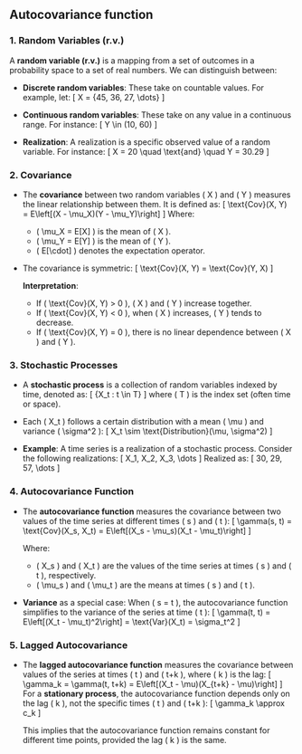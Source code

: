 ## Autocovariance function

### **1. Random Variables (r.v.)**

A **random variable (r.v.)** is a mapping from a set of outcomes in a probability space to a set of real numbers. We can distinguish between:

- **Discrete random variables**: These take on countable values. For example, let:
  \[
  X = \{45, 36, 27, \dots\}
  \]

- **Continuous random variables**: These take on any value in a continuous range. For instance:
  \[
  Y \in (10, 60)
  \]

- **Realization**: A realization is a specific observed value of a random variable. For instance:
  \[
  X = 20 \quad \text{and} \quad Y = 30.29
  \]

### **2. Covariance**

- The **covariance** between two random variables \( X \) and \( Y \) measures the linear relationship between them. It is defined as:
  \[
  \text{Cov}(X, Y) = E\left[(X - \mu_X)(Y - \mu_Y)\right]
  \]
  Where:
  - \( \mu_X = E[X] \) is the mean of \( X \).
  - \( \mu_Y = E[Y] \) is the mean of \( Y \).
  - \( E[\cdot] \) denotes the expectation operator.

- The covariance is symmetric:
  \[
  \text{Cov}(X, Y) = \text{Cov}(Y, X)
  \]
  
  **Interpretation**:
  - If \( \text{Cov}(X, Y) > 0 \), \( X \) and \( Y \) increase together.
  - If \( \text{Cov}(X, Y) < 0 \), when \( X \) increases, \( Y \) tends to decrease.
  - If \( \text{Cov}(X, Y) = 0 \), there is no linear dependence between \( X \) and \( Y \).

### **3. Stochastic Processes**

- A **stochastic process** is a collection of random variables indexed by time, denoted as:
  \[
  \{X_t : t \in T\}
  \]
  where \( T \) is the index set (often time or space).

- Each \( X_t \) follows a certain distribution with a mean \( \mu \) and variance \( \sigma^2 \):
  \[
  X_t \sim \text{Distribution}(\mu, \sigma^2)
  \]

- **Example**:
  A time series is a realization of a stochastic process. Consider the following realizations:
  \[
  X_1, X_2, X_3, \dots
  \]
  Realized as:
  \[
  30, 29, 57, \dots
  \]

### **4. Autocovariance Function**

- The **autocovariance function** measures the covariance between two values of the time series at different times \( s \) and \( t \):
  \[
  \gamma(s, t) = \text{Cov}(X_s, X_t) = E\left[(X_s - \mu_s)(X_t - \mu_t)\right]
  \]
  
  Where:
  - \( X_s \) and \( X_t \) are the values of the time series at times \( s \) and \( t \), respectively.
  - \( \mu_s \) and \( \mu_t \) are the means at times \( s \) and \( t \).

- **Variance** as a special case:
  When \( s = t \), the autocovariance function simplifies to the variance of the series at time \( t \):
  \[
  \gamma(t, t) = E\left[(X_t - \mu_t)^2\right] = \text{Var}(X_t) = \sigma_t^2
  \]

### **5. Lagged Autocovariance**

- The **lagged autocovariance function** measures the covariance between values of the series at times \( t \) and \( t+k \), where \( k \) is the lag:
  \[
  \gamma_k = \gamma(t, t+k) = E\left[(X_t - \mu)(X_{t+k} - \mu)\right]
  \]
  For a **stationary process**, the autocovariance function depends only on the lag \( k \), not the specific times \( t \) and \( t+k \):
  \[
  \gamma_k \approx c_k
  \]
  
  This implies that the autocovariance function remains constant for different time points, provided the lag \( k \) is the same.

